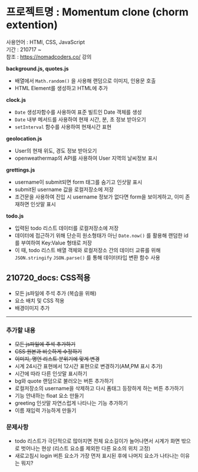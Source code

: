 # 프로젝트명 : Momentum clone (chorm extention)

사용언어 : HTMl, CSS, JavaScript  
기간 : 210717 ~  
참조 : https://nomadcoders.co/ 강의

**background.js, quotes.js**

- 배열에서 `Math.random()` 을 사용해 랜덤으로 이미지, 인용문 호출
- HTML Element를 생성하고 HTML에 추가

**clock.js**

- `Date` 생성자함수를 사용하여 표준 빌트인 Date 객체를 생성
- `Date` 내부 메서드를 사용하여 현재 시간, 분, 초 정보 받아오기
- `setInterval` 함수를 사용하여 현재시간 표현

**geolocation.js**

- User의 현재 위도, 경도 정보 받아오기
- openweathermap의 API를 사용하여 User 지역의 날씨정보 표시

**grettings.js**

- username이 submit되면 form 태그를 숨기고 인삿말 표시
- submit된 username 값을 로컬저장소에 저장
- 조건문을 사용하여 진입 시 username 정보가 없다면 form을 보이게하고, 이미 존재하면 인삿말 표시

**todo.js**

- 입력된 todo 리스트 데이터를 로컬저장소에 저장
- 데이터에 접근하기 위해 단순히 원소형태가 아닌 `Date.now()` 를 활용해 랜덤한 id를 부여하여 Key:Value 형태로 저장
- 이 때, todo 리스트 배열 객체와 로컬저장소 간의 데이터 교류를 위해 `JSON.stringify` `JSON.parse()` 를 통해 데이터타입 변환 함수 사용

## 210720_docs: CSS적용

- 모든 js파일에 주석 추가 (복습을 위해)
- 요소 배치 및 CSS 적용
- 배경이미지 추가

---

### 추가할 내용

- ~~모든 js파일에 주석 추가하기~~
- ~~CSS 원본과 비슷하게 수정하기~~
- ~~이미지, 명언 리스트 분위기에 맞게 변경~~
- 시계 24시간 표현에서 12시간 표현으로 변경하기(AM,PM 표시 추가)
- 시간에 따라 다른 인삿말 표시하기
- bg와 quote 랜덤으로 불러오는 버튼 추가하기
- 로컬저장소의 username을 삭제하고 다시 폼태그 등장하게 하는 버튼 추가하기
- 기능 안내하는 float 요소 만들기
- greeting 인삿말 자연스럽게 나타나는 기능 추가하기
- 이름 재입력 가능하게 만들기

### 문제사항

- todo 리스트가 극단적으로 많아지면 전체 요소길이가 늘어나면서 시계가 화면 밖으로 벗어나는 현상 (리스트 요소를 제외한 다른 요소의 위치 고정)
- 새로고침시 login 버튼 요소가 가장 먼저 표시된 후에 나머지 요소가 나타나는 이유는 뭐지?
